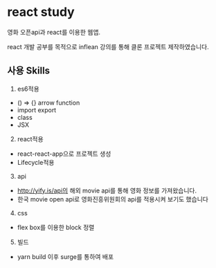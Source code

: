 # react study
영화 오픈api과 react를 이용한 웹앱.

react 개발 공부를 목적으로 inflean 강의를 통해 클론 프로젝트 제작하였습니다. 


## 사용 Skills

1. es6적용   
 - () => {} arrow function 
 - import export
 - class
 - JSX  
 
2. react적용  
 - react-react-app으로 프로젝트 생성
 - Lifecycle적용  
 
3. api
 - http://yify.is/api의 해외 movie api를 통해 영화 정보를 가져왔습니다.
 - 한국 movie open api로 영화진흥위원회의 api를 적용시켜 보기도 했습니다
 
4. css
 - flex box를 이용한 block 정렬  
 
5.  빌드
 - yarn build 이후 surge를 통하여 배포 
  

 
